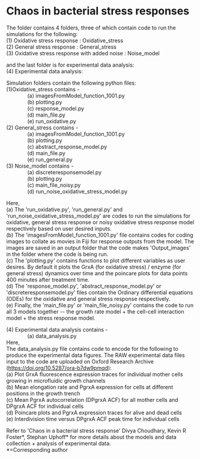 # Chaos in bacterial stress responses
The folder contains 4 folders, three of which contain code to run the simulations for the following:<br>
(1) Oxidative stress response : Oxidative_stress<br>
(2) General stress response : General_stress<br>
(3) Oxidative stress response with added noise : Noise_model <br>

and the last folder is for experimental data analysis:<br>
(4) Experimental data analysis: <br>

Simulation folders contain the following python files: <br>
(1)Oxidative_stress contains -<br>
	&emsp;&emsp;&emsp;&emsp;(a) imagesFromModel_function_1001.py<br>
	&emsp;&emsp;&emsp;&emsp;(b) plotting.py<br>
	&emsp;&emsp;&emsp;&emsp;(c) response_model.py<br>
	&emsp;&emsp;&emsp;&emsp;(d) main_file.py<br>
	&emsp;&emsp;&emsp;&emsp;(e) run_oxidative.py<br>
(2) General_stress contains - <br>
	&emsp;&emsp;&emsp;&emsp;(a) imagesFromModel_function_1001.py<br>
	&emsp;&emsp;&emsp;&emsp;(b) plotting.py<br>
	&emsp;&emsp;&emsp;&emsp;(c) abstract_response_model.py<br>
	&emsp;&emsp;&emsp;&emsp;(d) main_file.py<br>
	&emsp;&emsp;&emsp;&emsp;(e) run_general.py<br>
(3) Noise_model contains - <br>
	&emsp;&emsp;&emsp;&emsp;(a) discreteresponsemodel.py<br>
	&emsp;&emsp;&emsp;&emsp;(b) plotting.py<br>
	&emsp;&emsp;&emsp;&emsp;(c) main_file_noisy.py<br>
	&emsp;&emsp;&emsp;&emsp;(d) run_noise_oxidative_stress_model.py<br>

Here, <br>
(a) The 'run_oxidative.py', 'run_general.py' and 'run_noise_oxidative_stress_model.py' are codes to run the simulations for oxidative, general stress response or noisy oxidative stress response model respectively based on user desired inputs.<br>
(b) The 'imagesFromModel_function_1001.py' file contains codes for coding images to collate as movies in Fiji for response outputs from the model. The images are saved in an output folder that the code makes 'Output_images' in the folder where the code is being run.<br>
(c) The 'plotting.py' contains functions to plot different variables as user desires. By default it plots the GrxA (for oxidative stress) / enzyme (for general stress) dynamics over time and the poincare plots for data points 400 minutes after treatment time.<br>
(d) The 'response_model.py', 'abstract_response_model.py' or 'discreteresponsemodel.py' files contain the Ordinary differential equations (ODEs) for the oxidative and general stress response respectively.<br>
(e) Finally, the 'main_file.py' or 'main_file_noisy.py' contains the code to run all 3 models together -- the growth rate model + the cell-cell interaction model + the stress response model.<br>

(4) Experimental data analysis contains - <br>
	&emsp;&emsp;&emsp;&emsp;(a) data_analysis.py<br>
Here, <br>
The data_analysis.py file contains code to encode for the following to produce the experimental data figures. The RAW experimental data files input to the code are uploaded on Oxford Research Archive (https://doi.org/10.5287/ora-b7dw9pmqd):<br>
(a) Plot GrxA fluorescence expression traces for individual mother cells growing in microfluidic growth channels <br>
(b) Mean elongation rate and PgrxA expression for cells at different positions in the growth trench  <br>
(c) Mean PgrxA autocorrelation (DPgrxA ACF) for all mother cells and DPgrxA ACF for individual cells  <br>
(d) Poincare plots and PgrxA expression traces for alive and dead cells  <br>
(e) Interdivision time versus DPgrxA ACF peak time for individual cells <br>
 

Refer to 'Chaos in a bacterial stress response' Divya Choudhary, Kevin R Foster*, Stephan Uphoff* for more details about the models and data collection + analysis of experimental data.<br>
*=Corresponding author
